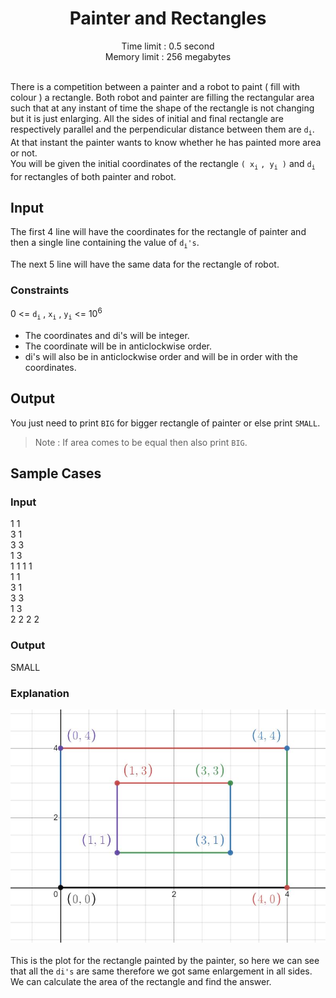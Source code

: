 # <div align ="center">Painter and Rectangles </div>

<div align ="center">
Time limit : 0.5 second<br/>
Memory limit : 256 megabytes</br></br>
</div>

There is a competition between a painter and a robot to paint ( fill with colour ) a rectangle. Both robot and painter are filling the rectangular area such that at any instant of time the shape of the rectangle is not changing but it is just enlarging. All the sides of initial and final rectangle are respectively parallel and the perpendicular distance between them are `d`<sub>`i`</sub>. At that instant the painter wants to know whether he has painted more area or not.<br />
You will be given the initial coordinates of the rectangle `( x`<sub>`i`</sub> `, y`<sub>`i`</sub>` )` and `d`<sub>`i`</sub> for rectangles of both painter and robot.
## Input
The first 4 line will have the coordinates for the rectangle of painter and then a single line containing the value of `d`<sub>`i`</sub>`'s`.

The next 5 line will have the same data for 
the rectangle of robot.
### Constraints

 0 <= `d`<sub>`i`</sub> , `x`<sub>`i`</sub> , `y`<sub>`i`</sub> <= 10<sup>6</sup>
 - The coordinates and di's will be integer.
 - The coordinate will be in anticlockwise order.
 - di's will also be in anticlockwise order and will be in order with the coordinates.


## Output
You just need to print `BIG` for bigger rectangle of painter or else print `SMALL`.
> Note : If area comes to be equal then also print `BIG`.

## Sample Cases

### __Input__ 

1 1 <br/>
3 1 <br/>
3 3 <br/>
1 3 <br/>
1 1 1 1 <br/>
1 1 <br/>
3 1 <br/>
3 3 <br/>
1 3 <br/>
2 2 2 2

### __Output__ 

SMALL

### __Explanation__

![Capture](Images/Capture.jpg)
<br/><br/>
This is the plot for the rectangle painted by the painter, so here we can see that all the `di's` are same therefore we got same enlargement in all sides. We can calculate the area of the rectangle and find the answer. 






